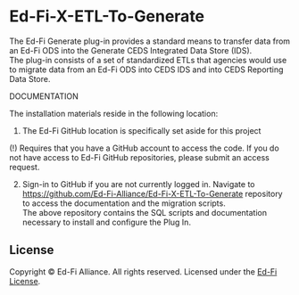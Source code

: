 # Ed-Fi-X-ETL-To-Generate
The Ed-Fi Generate plug-in provides a standard means to transfer data from an Ed-Fi ODS into the Generate CEDS Integrated Data Store (IDS).  
The plug-in consists of a set of standardized ETLs that agencies would use to migrate data from an Ed-Fi ODS into CEDS IDS and into CEDS Reporting Data Store.  


DOCUMENTATION

The installation materials reside in the following location:
1.	The Ed-Fi GitHub location  is specifically set aside for this project
 
 (!) Requires that you have a GitHub account to access the code. If you do not have access to Ed-Fi GitHub repositories, please submit an access request.

2.	 Sign-in to GitHub if you are not currently logged in.  Navigate to https://github.com/Ed-Fi-Alliance/Ed-Fi-X-ETL-To-Generate repository to access the documentation and the migration scripts.  
The above repository contains the SQL scripts and documentation necessary to install and configure the Plug In.  




## License
Copyright © Ed-Fi Alliance. All rights reserved.
Licensed under the [Ed-Fi
License](https://www.ed-fi.org/getting-started/license-ed-fi-technology).
